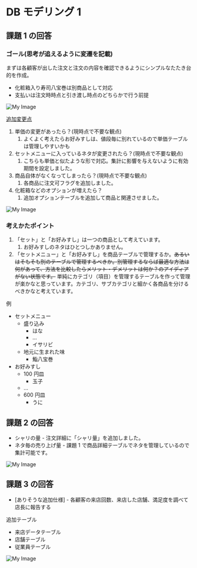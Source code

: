 # DB モデリング 1

## **課題 1 の回答**

### ゴール(思考が追えるように変遷を記載)

まずは各顧客が出した注文と注文の内容を確認できるようにシンプルなたたき台的を作成。

- 化粧箱入り寿司八宝巻は別商品として対応
- 支払いは注文時時点と引き渡し時点のどちらかで行う前提

![My Image](./db_modeling_1a.png)

[追加変更点](後から考えたら現時点で不要な観点ばかり、、、、)

1. 単価の変更があったら？(現時点で不要な観点)
   1. よくよく考えたらお好みすしは、値段毎に別れているので単価テーブルは管理しやすいかも
2. セットメニューに入っているネタが変更されたら？(現時点で不要な観点)
   1. こちらも単価と似たような形で対応。集計に影響を与えないように有効期間を設定しました。
3. 商品自体がなくなってしまったら？(現時点で不要な観点)
   1. 各商品に注文可フラグを追加しました。
4. 化粧箱などのオプションが増えたら？
   1. 追加オプションテーブルを追加して商品と関連させました。

![My Image](./db_modeling_1b.png)

### 考えかたポイント

1. 「セット」と「お好みすし」は一つの商品として考えています。
   1. お好みすしのネタはひとつしかありません。
2. 「セットメニュー」と「お好みすし」を商品テーブルで管理するか。~~あるいはそもそも別のテーブルで管理するべきか。別管理するならば最適な方法は何があって、方法を比較したらメリット・デメリットは何か？のアイディアがない状態です。~~ 単純にカテゴリ（項目）を管理するテーブルを作って管理が楽かなと思っています。カテゴリ、サブカテゴリと細かく各商品を分けるべきかなと考えています。

例

- セットメニュー
  - 盛り込み
    - はな
    - ...
    - イサリビ
  - 地元に生まれた味
    - 鮨八宝巻
- お好みすし
  - 100 円皿
    - 玉子
  - ...
  - 600 円皿
    - うに

## 課題 2 の回答

- シャリの量 - 注文詳細に「シャリ量」を追加しました。
- ネタ毎の売り上げ量 - 課題 1 で商品詳細テーブルでネタを管理しているので集計可能です。

![My Image](./db_modeling_2.png)

## 課題 3 の回答

- [ありそうな追加仕様] - 各顧客の来店回数、来店した店舗、満足度を調べて店長に報告する

追加テーブル

- 来店データテーブル
- 店舗テーブル
- 従業員テーブル

![My Image](./db_modeling_3.png)
